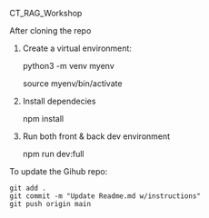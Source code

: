 CT_RAG_Workshop

After cloning the repo

1. Create a virtual environment:

    python3 -m venv myenv
    
    source myenv/bin/activate

2. Install dependecies

    npm install

3. Run both front & back dev environment

    npm run dev:full

To update the Gihub repo:

    git add .
    git commit -m "Update Readme.md w/instructions"
    git push origin main